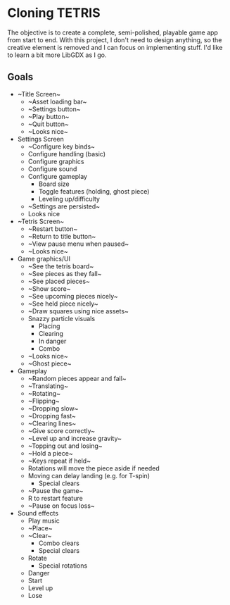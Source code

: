# Cloning TETRIS

The objective is to create a complete, semi-polished, playable game app from start to end.
With this project, I don't need to design anything, so the creative element is removed and I can focus on implementing stuff.
I'd like to learn a bit more LibGDX as I go.

## Goals
* ~Title Screen~
    * ~Asset loading bar~
    * ~Settings button~
    * ~Play button~
    * ~Quit button~
    * ~Looks nice~
* Settings Screen
    * ~Configure key binds~
    * Configure handling (basic)
    * Configure graphics
    * Configure sound
    * Configure gameplay
        * Board size
        * Toggle features (holding, ghost piece)
        * Leveling up/difficulty
    * ~Settings are persisted~
    * Looks nice
* ~Tetris Screen~
    * ~Restart button~
    * ~Return to title button~
    * ~View pause menu when paused~
    * ~Looks nice~
* Game graphics/UI
    * ~See the tetris board~
    * ~See pieces as they fall~
    * ~See placed pieces~
    * ~Show score~
    * ~See upcoming pieces nicely~
    * ~See held piece nicely~
    * ~Draw squares using nice assets~
    * Snazzy particle visuals
        * Placing
        * Clearing
        * In danger
        * Combo
    * ~Looks nice~
    * ~Ghost piece~
* Gameplay
    * ~Random pieces appear and fall~
    * ~Translating~
    * ~Rotating~
    * ~Flipping~
    * ~Dropping slow~
    * ~Dropping fast~
    * ~Clearing lines~
    * ~Give score correctly~
    * ~Level up and increase gravity~
    * ~Topping out and losing~
    * ~Hold a piece~
    * ~Keys repeat if held~
    * Rotations will move the piece aside if needed
    * Moving can delay landing (e.g. for T-spin)
        * Special clears
    * ~Pause the game~
    * R to restart feature
    * ~Pause on focus loss~
* Sound effects
    * Play music
    * ~Place~
    * ~Clear~
        * Combo clears
        * Special clears
    * Rotate
        * Special rotations
    * Danger
    * Start
    * Level up
    * Lose
